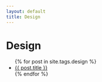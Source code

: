 ```yaml
---
layout: default
title: Design
---
```


<main>
    <h1>Design</h1>
    <ul>
      {% for post in site.tags.design %}
        <li><a href="{{ post.url }}">{{ post.title }}</a></li>
      {% endfor %}
    </ul>
</main>

